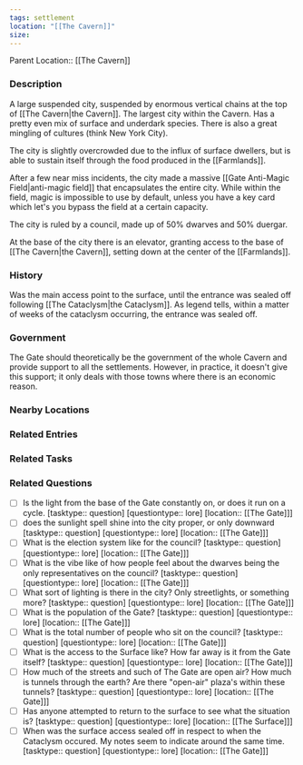 ```yaml
---
tags: settlement
location: "[[The Cavern]]"
size:
---
```


Parent Location:: [[The Cavern]]

### Description
A large suspended city, suspended by enormous vertical chains at the top of [[The Cavern|the Cavern]]. The largest city within the Cavern. Has a pretty even mix of surface and underdark species. There is also a great mingling of cultures (think New York City).

The city is slightly overcrowded due to the influx of surface dwellers, but is able to sustain itself through the food produced in the [[Farmlands]].

After a few near miss incidents, the city made a massive [[Gate Anti-Magic Field|anti-magic field]] that encapsulates the entire city. While within the field, magic is impossible to use by default, unless you have a key card which let's you bypass the field at a certain capacity.

The city is ruled by a council, made up of 50% dwarves and 50% duergar. 

At the base of the city there is an elevator, granting access to the base of [[The Cavern|the Cavern]], setting down at the center of the [[Farmlands]].

### History

Was the main access point to the surface, until the entrance was sealed off following [[The Cataclysm|the Cataclysm]]. As legend tells, within a matter of weeks of the cataclysm occurring, the entrance was sealed off. 

### Government

The Gate should theoretically be the government of the whole Cavern and provide support to all the settlements. However, in practice, it doesn't give this support; it only deals with those towns where there is an economic reason.

### Nearby Locations


### Related Entries


### Related Tasks


### Related Questions

- [ ] Is the light from the base of the Gate constantly on, or does it run on a cycle. [tasktype:: question] [questiontype:: lore] [location:: [[The Gate]]] 
- [ ] does the sunlight spell shine into the city proper, or only downward [tasktype:: question] [questiontype:: lore] [location:: [[The Gate]]] 
- [ ] What is the election system like for the council? [tasktype:: question] [questiontype:: lore] [location:: [[The Gate]]] 
- [ ]  What is the vibe like of how people feel about the dwarves being the only representatives on the council? [tasktype:: question] [questiontype:: lore] [location:: [[The Gate]]] 
- [ ] What sort of lighting is there in the city? Only streetlights, or something more? [tasktype:: question] [questiontype:: lore] [location:: [[The Gate]]] 
- [ ] What is the population of the Gate? [tasktype:: question] [questiontype:: lore] [location:: [[The Gate]]] 
- [ ] What is the total number of people who sit on the council? [tasktype:: question] [questiontype:: lore] [location:: [[The Gate]]] 
- [ ] What is the access to the Surface like? How far away is it from the Gate itself? [tasktype:: question] [questiontype:: lore] [location:: [[The Gate]]] 
- [ ] How much of the streets and such of The Gate are open air? How much is tunnels through the earth? Are there "open-air" plaza's within these tunnels? [tasktype:: question] [questiontype:: lore] [location:: [[The Gate]]] 
- [ ] Has anyone attempted to return to the surface to see what the situation is? [tasktype:: question] [questiontype:: lore] [location:: [[The Surface]]] 
- [ ] When was the surface access sealed off in respect to when the Cataclysm occured. My notes seem to indicate around the same time. [tasktype:: question] [questiontype:: lore] [location:: [[The Gate]]] 